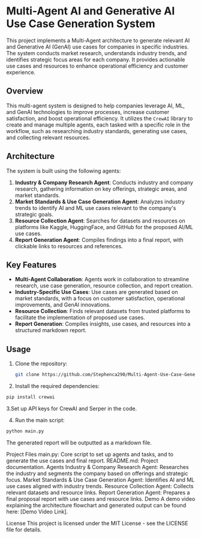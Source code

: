 # Multi-Agent AI and Generative AI Use Case Generation System

This project implements a Multi-Agent architecture to generate relevant AI and Generative AI (GenAI) use cases for companies in specific industries. The system conducts market research, understands industry trends, and identifies strategic focus areas for each company. It provides actionable use cases and resources to enhance operational efficiency and customer experience.

## Overview

This multi-agent system is designed to help companies leverage AI, ML, and GenAI technologies to improve processes, increase customer satisfaction, and boost operational efficiency. It utilizes the `CrewAI` library to create and manage multiple agents, each tasked with a specific role in the workflow, such as researching industry standards, generating use cases, and collecting relevant resources.

## Architecture

The system is built using the following agents:

1. **Industry & Company Research Agent**: Conducts industry and company research, gathering information on key offerings, strategic areas, and market standards.
2. **Market Standards & Use Case Generation Agent**: Analyzes industry trends to identify AI and ML use cases relevant to the company's strategic goals.
3. **Resource Collection Agent**: Searches for datasets and resources on platforms like Kaggle, HuggingFace, and GitHub for the proposed AI/ML use cases.
4. **Report Generation Agent**: Compiles findings into a final report, with clickable links to resources and references.

## Key Features

- **Multi-Agent Collaboration**: Agents work in collaboration to streamline research, use case generation, resource collection, and report creation.
- **Industry-Specific Use Cases**: Use cases are generated based on market standards, with a focus on customer satisfaction, operational improvements, and GenAI innovations.
- **Resource Collection**: Finds relevant datasets from trusted platforms to facilitate the implementation of proposed use cases.
- **Report Generation**: Compiles insights, use cases, and resources into a structured markdown report.

## Usage

1. Clone the repository:
   ```bash
   git clone https://github.com/Stephenca290/Multi-Agent-Use-Case-Generator.git
   ```
2. Install the required dependencies:

```bash
pip install crewai
```
3.Set up API keys for CrewAI and Serper in the code.

4. Run the main script:

```bash
python main.py
```
The generated report will be outputted as a markdown file.

Project Files
main.py: Core script to set up agents and tasks, and to generate the use cases and final report.
README.md: Project documentation.
Agents
Industry & Company Research Agent: Researches the industry and segments the company based on offerings and strategic focus.
Market Standards & Use Case Generation Agent: Identifies AI and ML use cases aligned with industry trends.
Resource Collection Agent: Collects relevant datasets and resource links.
Report Generation Agent: Prepares a final proposal report with use cases and resource links.
Demo
A demo video explaining the architecture flowchart and generated output can be found here: [Demo Video Link].

License
This project is licensed under the MIT License - see the LICENSE file for details.

